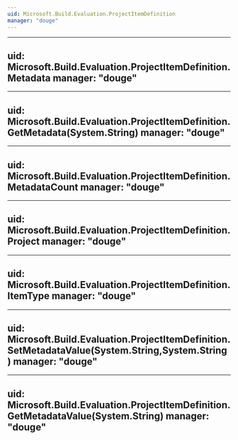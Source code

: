 ```yaml
---
uid: Microsoft.Build.Evaluation.ProjectItemDefinition
manager: "douge"
---
```


---
uid: Microsoft.Build.Evaluation.ProjectItemDefinition.Metadata
manager: "douge"
---

---
uid: Microsoft.Build.Evaluation.ProjectItemDefinition.GetMetadata(System.String)
manager: "douge"
---

---
uid: Microsoft.Build.Evaluation.ProjectItemDefinition.MetadataCount
manager: "douge"
---

---
uid: Microsoft.Build.Evaluation.ProjectItemDefinition.Project
manager: "douge"
---

---
uid: Microsoft.Build.Evaluation.ProjectItemDefinition.ItemType
manager: "douge"
---

---
uid: Microsoft.Build.Evaluation.ProjectItemDefinition.SetMetadataValue(System.String,System.String)
manager: "douge"
---

---
uid: Microsoft.Build.Evaluation.ProjectItemDefinition.GetMetadataValue(System.String)
manager: "douge"
---
